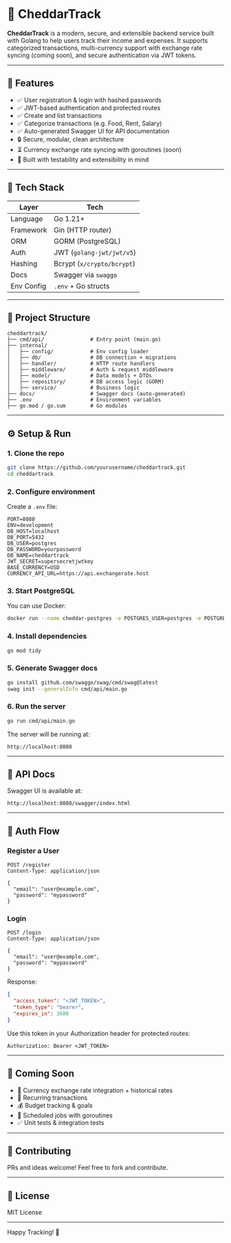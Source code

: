 # 🧀 CheddarTrack

**CheddarTrack** is a modern, secure, and extensible backend service built with Golang to help users track their income and expenses. It supports categorized transactions, multi-currency support with exchange rate syncing (coming soon), and secure authentication via JWT tokens.

---

## 🚀 Features

- ✅ User registration & login with hashed passwords
- ✅ JWT-based authentication and protected routes
- ✅ Create and list transactions
- ✅ Categorize transactions (e.g. Food, Rent, Salary)
- ✅ Auto-generated Swagger UI for API documentation
- 🔒 Secure, modular, clean architecture
- ⏳ Currency exchange rate syncing with goroutines (soon)
- 🧪 Built with testability and extensibility in mind

---

## 🧱 Tech Stack

| Layer           | Tech                       |
|-----------------|----------------------------|
| Language        | Go 1.21+                   |
| Framework       | Gin (HTTP router)          |
| ORM             | GORM (PostgreSQL)          |
| Auth            | JWT (`golang-jwt/jwt/v5`)  |
| Hashing         | Bcrypt (`x/crypto/bcrypt`) |
| Docs            | Swagger via `swaggo`       |
| Env Config      | `.env` + Go structs        |

---

## 📁 Project Structure

```
cheddartrack/
├── cmd/api/               # Entry point (main.go)
├── internal/
│   ├── config/            # Env config loader
│   ├── db/                # DB connection + migrations
│   ├── handler/           # HTTP route handlers
│   ├── middleware/        # Auth & request middleware
│   ├── model/             # Data models + DTOs
│   ├── repository/        # DB access logic (GORM)
│   ├── service/           # Business logic
├── docs/                  # Swagger docs (auto-generated)
├── .env                   # Environment variables
├── go.mod / go.sum        # Go modules
```

---

## ⚙️ Setup & Run

### 1. Clone the repo

```bash
git clone https://github.com/yourusername/cheddartrack.git
cd cheddartrack
```

### 2. Configure environment

Create a `.env` file:

```env
PORT=8080
ENV=development
DB_HOST=localhost
DB_PORT=5432
DB_USER=postgres
DB_PASSWORD=yourpassword
DB_NAME=cheddartrack
JWT_SECRET=supersecretjwtkey
BASE_CURRENCY=USD
CURRENCY_API_URL=https://api.exchangerate.host
```

### 3. Start PostgreSQL

You can use Docker:

```bash
docker run --name cheddar-postgres -e POSTGRES_USER=postgres -e POSTGRES_PASSWORD=yourpassword -e POSTGRES_DB=cheddartrack -p 5432:5432 -d postgres
```

### 4. Install dependencies

```bash
go mod tidy
```

### 5. Generate Swagger docs

```bash
go install github.com/swaggo/swag/cmd/swag@latest
swag init --generalInfo cmd/api/main.go
```

### 6. Run the server

```bash
go run cmd/api/main.go
```

The server will be running at:

```
http://localhost:8080
```

---

## 📄 API Docs

Swagger UI is available at:

```
http://localhost:8080/swagger/index.html
```

---

## 🔐 Auth Flow

### Register a User

```http
POST /register
Content-Type: application/json

{
  "email": "user@example.com",
  "password": "mypassword"
}
```

### Login

```http
POST /login
Content-Type: application/json

{
  "email": "user@example.com",
  "password": "mypassword"
}
```

Response:

```json
{
  "access_token": "<JWT_TOKEN>",
  "token_type": "bearer",
  "expires_in": 3600
}
```

Use this token in your Authorization header for protected routes:

```
Authorization: Bearer <JWT_TOKEN>
```

---

## 📌 Coming Soon

- 💸 Currency exchange rate integration + historical rates
- 🔁 Recurring transactions
- 💰 Budget tracking & goals
- 📅 Scheduled jobs with goroutines
- ✅ Unit tests & integration tests

---

## 🤝 Contributing

PRs and ideas welcome! Feel free to fork and contribute.

---

## 📜 License

MIT License

---

Happy Tracking! 🧀
